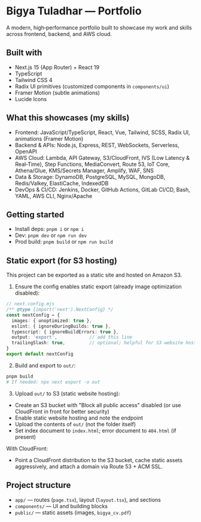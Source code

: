 # Bigya Tuladhar — Portfolio

A modern, high‑performance portfolio built to showcase my work and skills across frontend, backend, and AWS cloud.

## Built with
- Next.js 15 (App Router) + React 19
- TypeScript
- Tailwind CSS 4
- Radix UI primitives (customized components in `components/ui`)
- Framer Motion (subtle animations)
- Lucide Icons

## What this showcases (my skills)
- Frontend: JavaScript/TypeScript, React, Vue, Tailwind, SCSS, Radix UI, animations (Framer Motion)
- Backend & APIs: Node.js, Express, REST, WebSockets, Serverless, OpenAPI
- AWS Cloud: Lambda, API Gateway, S3/CloudFront, IVS (Low Latency & Real‑Time), Step Functions, MediaConvert, Route 53, IoT Core, Athena/Glue, KMS/Secrets Manager, Amplify, WAF, SNS
- Data & Storage: DynamoDB, PostgreSQL, MySQL, MongoDB, Redis/Valkey, ElastiCache, IndexedDB
- DevOps & CI/CD: Jenkins, Docker, GitHub Actions, GitLab CI/CD, Bash, YAML, AWS CLI, Nginx/Apache

## Getting started
- Install deps: `pnpm i` or `npm i`
- Dev: `pnpm dev` or `npm run dev`
- Prod build: `pnpm build` or `npm run build`

## Static export (for S3 hosting)
This project can be exported as a static site and hosted on Amazon S3.

1) Ensure the config enables static export (already image optimization disabled):
```ts
// next.config.mjs
/** @type {import('next').NextConfig} */
const nextConfig = {
  images: { unoptimized: true },
  eslint: { ignoreDuringBuilds: true },
  typescript: { ignoreBuildErrors: true },
  output: 'export',            // add this line
  trailingSlash: true,         // optional; helpful for S3 website hosting
}
export default nextConfig
```

2) Build and export to `out/`:
```bash
pnpm build
# If needed: npx next export -o out
```

3) Upload `out/` to S3 (static website hosting):
- Create an S3 bucket with "Block all public access" disabled (or use CloudFront in front for better security)
- Enable static website hosting and note the endpoint
- Upload the contents of `out/` (not the folder itself)
- Set index document to `index.html`; error document to `404.html` (if present)

With CloudFront:
- Point a CloudFront distribution to the S3 bucket, cache static assets aggressively, and attach a domain via Route 53 + ACM SSL.

## Project structure
- `app/` — routes (`page.tsx`), layout (`layout.tsx`), and sections
- `components/` — UI and building blocks
- `public/` — static assets (images, `bigya_cv.pdf`)
